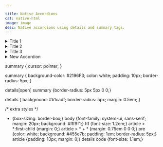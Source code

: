 ```yaml
---

title: Native Accordions
cat: native-html
image: image
desc: Native accordions using details and summary tags.
---
```



<html-code>
<details name="accordionGroup">  
    <summary>Title 1</summary> 
    Lorem ipsum dolor sit amet, consectetur adipiscing elit, sed do eiusmod tempor incididunt ut labore et dolore magna aliqua.
</details> 
<details name="accordionGroup">  
    <summary>Title 2</summary> 
    Lorem ipsum dolor sit amet, consectetur adipiscing elit, sed do eiusmod tempor incididunt ut labore et dolore magna aliqua.
</details> 
<details name="accordionGroup">  
    <summary>Title 3</summary> 
    Lorem ipsum dolor sit amet, consectetur adipiscing elit, sed do eiusmod tempor incididunt ut labore et dolore magna aliqua.
</details>
<details>  
    <summary>New Accordion</summary> 
    This accordion is not using the "name" attribute which allows its open/close state to act independent of the other accordion instances on the same page.
    <article>
      <pre>
        <code>
summary {
  cursor: pointer;
}
      </code>
      </pre>
    </article>
</details>
</html-code>

<css-code>

summary  {
  cursor: pointer;
}

summary  {
  background-color: #2196F3;
  color: white;
  padding: 10px;
  border-radius: 5px;
}

details[open] summary {border-radius: 5px 5px 0 0;}

details {
  background: #b1cadf;
  border-radius: 5px;
  margin: 0.5em;
}

/* extra styles */

* {box-sizing: border-box;}
body {font-family: system-ui, sans-serif; margin: 20px; background: #fff9f1;}
h1 {font-size: 1.2em;}
article > *:first-child {margin: 0;}
article > * + * {margin: 0.75em 0 0 0;}
pre {color: white; background: #455e7b; padding: 1em; border-radius: 5px;}
article {padding: 10px; margin: 0;}
details code {font-size: 1.1em;}
</css-code>

